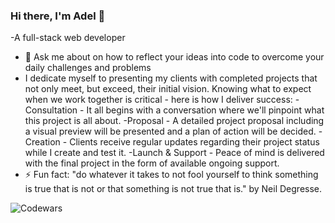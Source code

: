 ### Hi there, I'm Adel 👋
-A full-stack web developer
- 💬 Ask me about on how to reflect your ideas into code to overcome your daily challenges and problems
- I dedicate myself to presenting my clients with completed projects that not only meet, but exceed, their initial vision. Knowing what to expect when we work together is critical - here is how I deliver success:
-Consultation - It all begins with a conversation where we'll pinpoint what this project is all about.
-Proposal - A detailed project proposal including a visual preview will be presented and a plan of action will be decided.
-Creation - Clients receive regular updates regarding their project status while I create and test it.
-Launch & Support - Peace of mind is delivered with the final project in the form of available ongoing support.
- ⚡ Fun fact: "do whatever it takes to not fool yourself to think something is true that is not or that something is not true that is."
by Neil Degresse.

![Codewars](https://github.r2v.ch/codewars?user=Adel%20Abdulazeem&name=true&top_languages=true)
